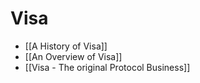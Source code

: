 # Visa

- [[A History of Visa]]
- [[An Overview of Visa]]
- [[Visa - The original Protocol Business]]